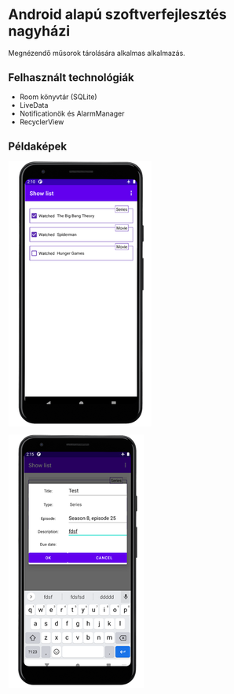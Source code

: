 # Android alapú szoftverfejlesztés nagyházi

Megnézendő műsorok tárolására alkalmas alkalmazás.

## Felhasznált technológiák

 - Room könyvtár (SQLite)
 - LiveData
 - Notificationök és AlarmManager
 - RecyclerView

## Példaképek

![](images/image1.png)

![](images/image2.png)